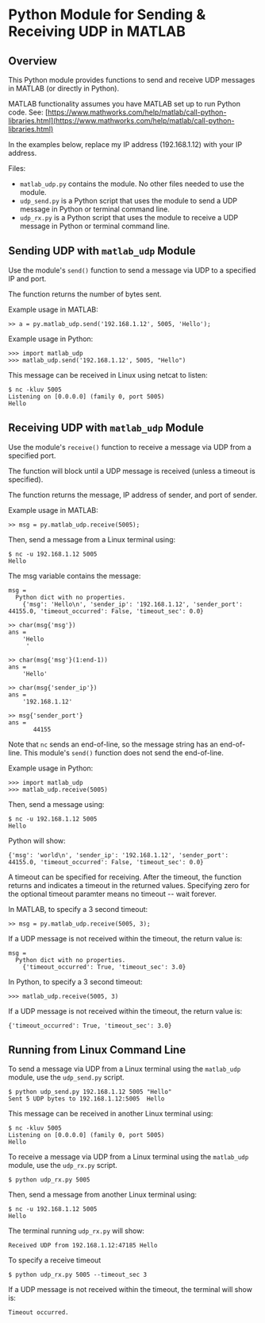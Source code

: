 # Python Module for Sending & Receiving UDP in MATLAB

## Overview

This Python module provides functions to send and receive UDP messages in MATLAB (or directly in Python).

MATLAB functionality assumes you have MATLAB set up to run Python code.  See:
[https://www.mathworks.com/help/matlab/call-python-libraries.html](https://www.mathworks.com/help/matlab/call-python-libraries.html)

In the examples below, replace my IP address (192.168.1.12) with your IP address.

Files:

* ```matlab_udp.py``` contains the module.  No other files needed to use the module.
* ```udp_send.py``` is a Python script that uses the module to send a UDP message in Python or  terminal command line.
* ```udp_rx.py``` is a Python script that uses the module to receive a UDP message in Python or terminal command line.


## Sending UDP with ```matlab_udp``` Module

Use the module's ```send()``` function to send a message via UDP to a specified IP and port.

The function returns the number of bytes sent.

Example usage in MATLAB:  

    >> a = py.matlab_udp.send('192.168.1.12', 5005, 'Hello');

Example usage in Python:

    >>> import matlab_udp
    >>> matlab_udp.send('192.168.1.12', 5005, "Hello")

This message can be received in Linux using netcat to listen:  

    $ nc -kluv 5005
    Listening on [0.0.0.0] (family 0, port 5005)
    Hello

## Receiving UDP with ```matlab_udp``` Module

Use the module's ```receive()``` function to receive a message via UDP from a specified port.

The function will block until a UDP message is received (unless a timeout is specified).

The function returns the message, IP address of sender, and port of sender.

Example usage in MATLAB:  

    >> msg = py.matlab_udp.receive(5005);

Then, send a message from a Linux terminal using:

    $ nc -u 192.168.1.12 5005
    Hello

The msg variable contains the message:

    msg = 
      Python dict with no properties.
        {'msg': 'Hello\n', 'sender_ip': '192.168.1.12', 'sender_port': 44155.0, 'timeout_occurred': False, 'timeout_sec': 0.0}
    
    >> char(msg{'msg'})
    ans =
        'Hello
         '        

    >> char(msg{'msg'}(1:end-1))
    ans =
        'Hello'

    >> char(msg{'sender_ip'})
    ans =
        '192.168.1.12'
    
    >> msg{'sender_port'}
    ans =
           44155    
    
 Note that ```nc``` sends an end-of-line, so the message string has an end-of-line.  This module's ```send()``` function does not send the end-of-line.
    
Example usage in Python:  

    >>> import matlab_udp
    >>> matlab_udp.receive(5005)

Then, send a message using:

    $ nc -u 192.168.1.12 5005
    Hello

Python will show:
    
    {'msg': 'world\n', 'sender_ip': '192.168.1.12', 'sender_port': 44155.0, 'timeout_occurred': False, 'timeout_sec': 0.0}

A timeout can be specified for receiving.  After the timeout, the function returns and indicates a timeout in the returned values.  Specifying zero for the optional timeout paramter means no timeout -- wait forever.

In MATLAB, to specify a 3 second timeout:

    >> msg = py.matlab_udp.receive(5005, 3);

If a UDP message is not received within the timeout, the return value is:

    msg = 
      Python dict with no properties.
        {'timeout_occurred': True, 'timeout_sec': 3.0}

In Python, to specify a 3 second timeout:

    >>> matlab_udp.receive(5005, 3)
    
If a UDP message is not received within the timeout, the return value is:

    {'timeout_occurred': True, 'timeout_sec': 3.0}
 
## Running from Linux Command Line

To send a message via UDP from a Linux terminal using the ```matlab_udp``` module, use the ```udp_send.py``` script.

    $ python udp_send.py 192.168.1.12 5005 "Hello"
    Sent 5 UDP bytes to 192.168.1.12:5005  Hello

This message can be received in another Linux terminal using:

    $ nc -kluv 5005
    Listening on [0.0.0.0] (family 0, port 5005)
    Hello

To receive a message via UDP from a Linux terminal using the ```matlab_udp``` module, use the ```udp_rx.py``` script.

    $ python udp_rx.py 5005

Then, send a message from another Linux terminal using:

    $ nc -u 192.168.1.12 5005
    Hello

The terminal running ```udp_rx.py``` will show:

    Received UDP from 192.168.1.12:47185 Hello

To specify a receive timeout

    $ python udp_rx.py 5005 --timeout_sec 3

If a UDP message is not received within the timeout, the terminal will show is:

    Timeout occurred.

